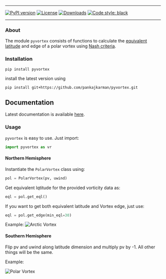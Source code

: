 _________________

[![PyPI version](https://badge.fury.io/py/pyvortex.svg)](http://badge.fury.io/py/pyvortex)
[![License](https://img.shields.io/github/license/mashape/apistatus.svg)](https://pypi.python.org/pypi/pyvortex/)
[![Downloads](https://pepy.tech/badge/pyvortex)](https://pepy.tech/project/pyvortex)
[![Code style: black](https://img.shields.io/badge/code%20style-black-000000.svg)](https://github.com/psf/black)
_________________

### About

The module `pyvortex` consists of functions to calculate the [equivalent latitude](https://journals.ametsoc.org/doi/citedby/10.1175/1520-0469%282003%29060%3C0287%3ATELADT%3E2.0.CO%3B2) and edge of a polar vortex using [Nash criteria](https://agupubs.onlinelibrary.wiley.com/doi/10.1029/96JD00066).

### Installation

```
pip install pyvortex
```

install the latest version using 
```
pip install git+https://github.com/pankajkarman/pyvortex.git

```

## Documentation

Latest documentation is available [here](https://pankajkarman.github.io/pyvortex/).


### Usage

`pyvortex` is easy to use. Just import:

```python
import pyvortex as vr
```

#### Northern Hemisphere

Instantiate the `PolarVortex` class using: 
```python
pol = PolarVortex(pv, uwind)
```
Get equivalent lqtitude for the provided vorticity data as:
```python
eql = pol.get_eql()
```
If you want to get both equivalent latitude and Vortex edge, just use:
```python
eql = pol.get_edge(min_eql=30)
```
Example:
![Arctic Vortex](./example/arctic_polar_vortex_20110201.gif)

#### Southern Hemisphere

Flip pv and uwind along latitude dimension and multiply pv by -1. All other things will be the same.

Example:

![Polar Vortex](./example/antarctic.gif)
